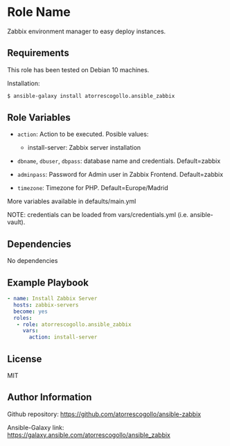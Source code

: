 Role Name
=========

Zabbix environment manager to easy deploy instances.

Requirements
------------

This role has been tested on Debian 10 machines.

Installation:
```bash
$ ansible-galaxy install atorrescogollo.ansible_zabbix
```

Role Variables
--------------

- `action`: Action to be executed. Posible values:
  - install-server: Zabbix server installation

- `dbname`, `dbuser`, `dbpass`: database name and credentials. Default=zabbix
- `adminpass`: Password for Admin user in Zabbix Frontend. Default=zabbix
- `timezone`: Timezone for PHP. Default=Europe/Madrid

More variables available in defaults/main.yml

NOTE: credentials can be loaded from vars/credentials.yml (i.e. ansible-vault).

Dependencies
------------

No dependencies

Example Playbook
----------------
```yml
- name: Install Zabbix Server
  hosts: zabbix-servers
  become: yes
  roles:
   - role: atorrescogollo.ansible_zabbix
     vars:
       action: install-server
```

License
-------

MIT

Author Information
------------------

Github repository: https://github.com/atorrescogollo/ansible-zabbix

Ansible-Galaxy link: https://galaxy.ansible.com/atorrescogollo/ansible_zabbix

